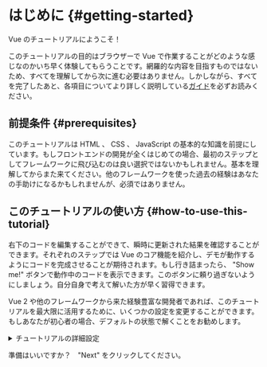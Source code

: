# はじめに {#getting-started}

Vue のチュートリアルにようこそ！

このチュートリアルの目的はブラウザーで Vue で作業することがどのような感じなのかいち早く体験してもらうことです。網羅的な内容を目指すものではないため、すべてを理解してから次に進む必要はありません。しかしながら、すべてを完了したあと、各項目についてより詳しく説明している<a target="_blank" href="/guide/introduction.html">ガイド</a>を必ずお読みください。

## 前提条件 {#prerequisites}

このチュートリアルは HTML 、 CSS 、 JavaScript の基本的な知識を前提にしています。もしフロントエンドの開発が全くはじめての場合、最初のステップとしてフレームワークに飛び込むのは良い選択ではないかもしれません。基本を理解してからまた来てください。他のフレームワークを使った過去の経験はあなたの手助けになるかもしれませんが、必須ではありません。

## このチュートリアルの使い方 {#how-to-use-this-tutorial}

<span class="wide">右</span><span class="narrow">下</span>のコードを編集することができて、瞬時に更新された結果を確認することができます。それぞれのステップでは Vue のコア機能を紹介し、デモが動作するようにコードを完成させることが期待されます。もし行き詰まったら、 "Show me!" ボタンで動作中のコードを表示できます。このボタンに頼り過ぎないようにしましょう。自分自身で考えて解いた方が早く習得できます。

Vue 2 や他のフレームワークから来た経験豊富な開発者であれば、このチュートリアルを最大限に活用するために、いくつかの設定を変更することができます。もしあなたが初心者の場合、デフォルトの状態で解くことをお勧めします。

<details>
<summary>チュートリアルの詳細設定</summary>

- Vue には 2 つの API スタイルがあります : Options API と Composition API です。このチュートリアルは、両方で動作するように設計されています。上部にある **API 選択**スイッチを使って、好みのスタイルを選択することができます。 <a target="_blank" href="/guide/introduction.html#api-styles">API スタイルの詳細については、こちらをご覧ください</a> 。

- また、 SFC モードと HTML モードの切り替えも可能です。前者は<a target="_blank" href="/guide/introduction.html#single-file-components">単一ファイルコンポーネント</a>（SFC）形式のコード例を表示します。これは、多くの開発者が Vue をビルドステップで使用するときに使用する形式です。HTML モードは、ビルドステップなしで使用する方法を示しています。

<div class="html">

:::tip
If you're about to use HTML-mode without a build step in your own applications, make sure you either change imports to:

```js
import { ... } from 'vue/dist/vue.esm-bundler.js'
```

inside your scripts or configure your build tool to resolve `vue` accordingly. Sample config for [Vite](https://vitejs.dev/):

```js
// vite.config.js
export default {
  resolve: {
    alias: {
      vue: 'vue/dist/vue.esm-bundler.js'
    }
  }
}
```

See the respective [section in Tooling guide](/guide/scaling-up/tooling.html#note-on-in-browser-template-compilation) for more information.
:::

</div>

</details>

準備はいいですか？　"Next" をクリックしてください。
